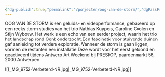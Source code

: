 ```yaml
---
{"dg-publish":true,"permalink":"/porjecten/oog-van-de-storm/","dgPassFrontmatter":true}
---
```


OOG VAN DE STORM is een geluids- en videoperformance, gebaseerd op een reeks storm studies van het trio Mathias Kuypers, Caroline Coolen en Stijn Wybouw. Het werk is een echo van een eerder project, waarin het trio het landschap rond Genk onderzocht. Een fascinatie voor stuivende duinen gaf aanleiding tot verdere exploratie. Wanneer de storm is gaan liggen, vormen de restanten een installatie.Deze wordt voor het eerst getoond en geactiveerd tijdens Antwerp Art Weekend bij PRESKOP, paardenmarkt 56, 2000 Antwerpen.

![[_MG_9752-Verbeterd-NR.jpg\|_MG_9752-Verbeterd-NR.jpg]]